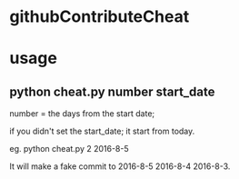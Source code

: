 # githubContributeCheat

# usage

## python cheat.py number start_date

number  = the days from the start date;

if you didn't set the start_date; it start from today.

eg.
python cheat.py 2 2016-8-5

It will make a fake commit to 2016-8-5 2016-8-4 2016-8-3.

